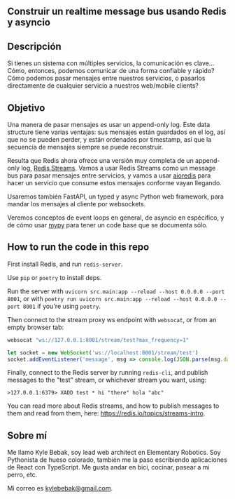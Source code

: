 ## Construir un realtime message bus usando Redis y asyncio

## Descripción

Si tienes un sistema con múltiples servicios, la comunicación es clave... Cómo, entonces, podemos comunicar de una forma confiable y rápido? Cómo podemos pasar mensajes entre nuestros servicios, o pasarlos directamente de cualquier servicio a nuestros web/mobile clients?

## Objetivo

Una manera de pasar mensajes es usar un append-only log. Este data structure tiene varias ventajas: sus mensajes están guardados en el log, así que no se pueden perder, y están ordenados por timestamp, así que la secuencia de mensajes siempre se puede reconstruir.

Resulta que Redis ahora ofrece una versión muy completa de un append-only log, [Redis Streams](https://redis.io/topics/streams-intro). Vamos a usar Redis Streams como un message bus para pasar mensajes entre servicios, y vamos a usar [aioredis](https://github.com/aio-libs/aioredis) para hacer un servicio que consume estos mensajes conforme vayan llegando.

Usaremos también FastAPI, un typed y async Python web framework, para mandar los mensajes al cliente por websockets.

Veremos conceptos de event loops en general, de asyncio en espécifico, y de cómo usar [mypy](https://mypy.readthedocs.io/en/stable/) para tener un code base que se documenta sólo.

## How to run the code in this repo

First install Redis, and run `redis-server`.

Use `pip` or `poetry` to install deps.

Run the server with `uvicorn src.main:app --reload --host 0.0.0.0 --port 8001`, or with `poetry run uvicorn src.main:app --reload --host 0.0.0.0 --port 8001` if you're using `poetry`.

Then connect to the stream proxy ws endpoint with `websocat`, or from an empty browser tab:

```sh
websocat "ws://127.0.0.1:8001/stream/test?max_frequency=1"
```

```js
let socket = new WebSocket('ws://localhost:8001/stream/test')
socket.addEventListener('message', msg => console.log(JSON.parse(msg.data)))
```

Finally, connect to the Redis server by running `redis-cli`, and publish messages to the "test" stream, or whichever stream you want, using:

```
>127.0.0.1:6379> XADD test * hi "there" hola "abc"
```

You can read more about Redis streams, and how to publish messages to them and read from them, here: <https://redis.io/topics/streams-intro>.

## Sobre mí

Me llamo Kyle Bebak, soy lead web architect en Elementary Robotics. Soy Pythonista de hueso colorado, también me la paso escribiendo aplicaciones de React con TypeScript. Me gusta andar en bici, cocinar, pasear a mi perro, etc.

Mi correo es kylebebak@gmail.com.
